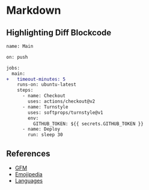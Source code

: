 # Markdown

## Highlighting Diff Blockcode

```diff
name: Main

on: push

jobs:
  main:
+   timeout-minutes: 5
    runs-on: ubuntu-latest
    steps:
      - name: Checkout
        uses: actions/checkout@v2
      - name: Turnstyle
        uses: softprops/turnstyle@v1
        env:
          GITHUB_TOKEN: ${{ secrets.GITHUB_TOKEN }}
      - name: Deploy
        run: sleep 30
```

## References

- [GFM](https://github.github.com/gfm/)
- [Emojipedia](https://emojipedia.org/)
- [Languages](https://github.com/github/linguist/blob/master/vendor/README.md)
